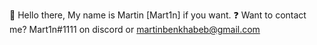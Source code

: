 👋 Hello there, My name is Martin [Mart1n] if you want.
❓ Want to contact me? Mart1n#1111 on discord or martinbenkhabeb@gmail.com
